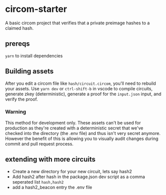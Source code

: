 # circom-starter

A basic circom project that verifies that a private preimage hashes to a claimed hash.

## prereqs

`yarn` to install dependencies

## Building assets

After you edit a circom file like `hash/circuit.circom`, you'll need to rebuild your assets. Use `yarn dev` or `ctrl-shift-b` in vscode to compile circuits, generate zkey (deterministic), generate a proof for the `input.json` input, and verify the proof.

### Warning

This method for development only. These assets can't be used for production as they're created with a deterministic secret that we've checked into the directory (the .env file) and thus isn't very secret anymore. However the benefit of this is allowing you to visually audit changes during commit and pull request process.

## extending with more circuits

- Create a new directory for your new circuit, lets say hash2
- Add hash2 after hash in the package.json dev script as a comma seperated list `hash,hash2`
- add a hash2_beacon entry the .env file
